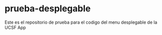 # prueba-desplegable

Este es el repositorio de prueba para el codigo del menu desplegable de la UCSF App
